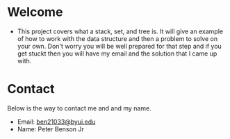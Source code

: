 # Welcome
* This project covers what a stack, set, and tree is. It will give an example of how to work with the data structure and then a problem to solve on your own. Don't worry you will be well prepared for that step and if you get stuckt then you will have my email and the solution that I came up with. 

# Contact
Below is the way to contact me and and my name.
* Email: ben21033@byui.edu
* Name: Peter Benson Jr

